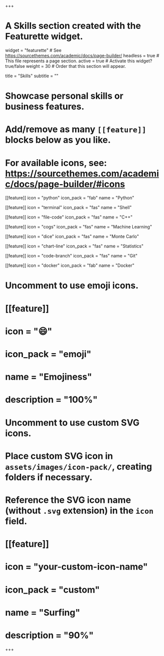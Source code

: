 +++
# A Skills section created with the Featurette widget.
widget = "featurette"  # See https://sourcethemes.com/academic/docs/page-builder/
headless = true  # This file represents a page section.
active = true  # Activate this widget? true/false
weight = 30  # Order that this section will appear.

title = "Skills"
subtitle = ""

# Showcase personal skills or business features.
# 
# Add/remove as many `[[feature]]` blocks below as you like.
# 
# For available icons, see: https://sourcethemes.com/academic/docs/page-builder/#icons

[[feature]]
  icon = "python"
  icon_pack = "fab"
  name = "Python"

[[feature]]
  icon = "terminal"
  icon_pack = "fas"
  name = "Shell"

[[feature]]
  icon = "file-code"
  icon_pack = "fas"
  name = "C++"

[[feature]]
  icon = "cogs"
  icon_pack = "fas"
  name = "Machine Learning"

[[feature]]
  icon = "dice"
  icon_pack = "fas"
  name = "Monte Carlo"

[[feature]]
  icon = "chart-line"
  icon_pack = "fas"
  name = "Statistics"

[[feature]]
  icon = "code-branch"
  icon_pack = "fas"
  name = "Git"

[[feature]]
  icon = "docker"
  icon_pack = "fab"
  name = "Docker"


# Uncomment to use emoji icons.
# [[feature]]
#  icon = ":smile:"
#  icon_pack = "emoji"
#  name = "Emojiness"
#  description = "100%"  

# Uncomment to use custom SVG icons.
# Place custom SVG icon in `assets/images/icon-pack/`, creating folders if necessary.
# Reference the SVG icon name (without `.svg` extension) in the `icon` field.
# [[feature]]
#  icon = "your-custom-icon-name"
#  icon_pack = "custom"
#  name = "Surfing"
#  description = "90%"

+++

